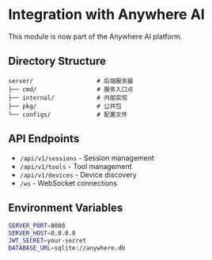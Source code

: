 # Integration with Anywhere AI

This module is now part of the Anywhere AI platform.

## Directory Structure

```
server/                  # 后端服务器
├── cmd/                 # 服务入口点
├── internal/            # 内部实现
├── pkg/                 # 公共包
└── configs/             # 配置文件
```

## API Endpoints

- `/api/v1/sessions` - Session management
- `/api/v1/tools` - Tool management  
- `/api/v1/devices` - Device discovery
- `/ws` - WebSocket connections

## Environment Variables

```bash
SERVER_PORT=8080
SERVER_HOST=0.0.0.0
JWT_SECRET=your-secret
DATABASE_URL=sqlite://anywhere.db
```
